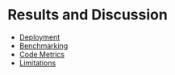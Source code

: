 # Results and Discussion

- [Deployment](deployment.md)
- [Benchmarking](benchmarking.md)
- [Code Metrics](code-metrics.md)
- [Limitations](limitations.md)
